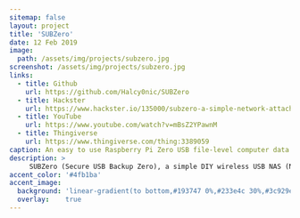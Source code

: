 ```yaml
---
sitemap: false
layout: project
title: 'SUBZero'
date: 12 Feb 2019
image:  
  path: /assets/img/projects/subzero.jpg
screenshot: /assets/img/projects/subzero.jpg
links:
  - title: Github
    url: https://github.com/Halcy0nic/SUBZero
  - title: Hackster
    url: https://www.hackster.io/135000/subzero-a-simple-network-attached-storage-device-3f47be
  - title: YouTube
    url: https://www.youtube.com/watch?v=mBsZ2YPawnM
  - title: Thingiverse
    url: https://www.thingiverse.com/thing:3389059
caption: An easy to use Raspberry Pi Zero USB file-level computer data storage server.
description: >
     SUBZero (Secure USB Backup Zero), a simple DIY wireless USB NAS (Network Attached Storage) that enables you to securely upload files on the go using a $10 Raspberry Pi Zero W! NAS is a low cost, convenient way to backup files, photos, and data for future use. The SUBZero was not intended to replace traditional USBs but offers features that you wouldn't typically find on a COTS USB.
accent_color: '#4fb1ba'
accent_image:
  background: 'linear-gradient(to bottom,#193747 0%,#233e4c 30%,#3c929e 50%,#d5d5d4 70%,#cdccc8 100%)'
  overlay:    true
---
```

